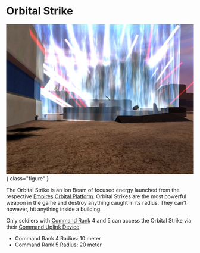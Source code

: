 # Orbital Strike

![at the same time ](../images/MassOS.jpg){ class="figure" }

The Orbital Strike is an Ion Beam of focused energy launched from the respective
[Empires](Empires.md)
[Orbital Platform](../locations/Orbital_Platform.md). Orbital Strikes are the
most powerful weapon in the game and destroy anything caught in its radius. They
can't however, hit anything inside a building.

Only soldiers with [Command Rank](Command_Rank.md) 4 and 5 can
access the Orbital Strike via their
[Command Uplink Device](../weapons/Command_Uplink_Device.md).

- Command Rank 4 Radius: 10 meter
- Command Rank 5 Radius: 20 meter
